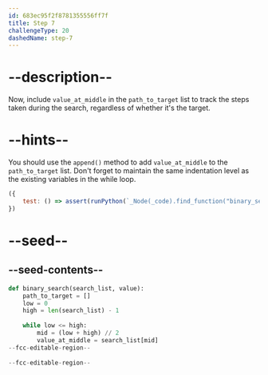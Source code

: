```yaml
---
id: 683ec95f2f8781355556ff7f
title: Step 7
challengeType: 20
dashedName: step-7
---
```


# --description--

Now, include `value_at_middle` in the `path_to_target` list to track the steps taken during the search, regardless of whether it's the target.

# --hints--

You should use the `append()` method to add `value_at_middle` to the `path_to_target` list. Don't forget to maintain the same indentation level as the existing variables in the while loop.

```js
({
    test: () => assert(runPython(`_Node(_code).find_function("binary_search").find_whiles()[0].find_body().is_equivalent("mid = (low + high) // 2 \\nvalue_at_middle = search_list[mid] \\npath_to_target.append(value_at_middle)")`))
})
```

# --seed--

## --seed-contents--

```py
def binary_search(search_list, value):
    path_to_target = []
    low = 0
    high = len(search_list) - 1
    
    while low <= high:
        mid = (low + high) // 2
        value_at_middle = search_list[mid]
--fcc-editable-region--
        
--fcc-editable-region--
```
